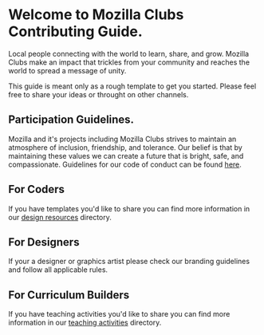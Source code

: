 # Welcome to Mozilla Clubs Contributing Guide.  

  Local people connecting with the world to learn, share, and grow. Mozilla Clubs make an impact that trickles from your community and reaches the world to spread a message of unity.

  This guide is meant only as a rough template to get you started. Please feel free to share your ideas or throught on other channels.  

## Participation Guidelines.  
Mozilla and it's projects including Mozilla Clubs strives to maintain an atmosphere of inclusion, friendship, and tolerance. Our belief is that by maintaining these values we can create a future that is bright, safe, and compassionate. Guidelines for our code of conduct can be found [here](CODE_OF_CONDUCT.md).   

## For Coders  
  If you have templates you'd like to share you can find more information in our [design resources](designresources/CONTRIBUTING.md) directory.

## For Designers  
  If your a designer or graphics artist please check our branding guidelines and follow all applicable rules. 

## For Curriculum Builders 
  If you have teaching activities you'd like to share you can find more information in our [teaching activities](Teach_activies/CONTRIBUTING.md) directory.
